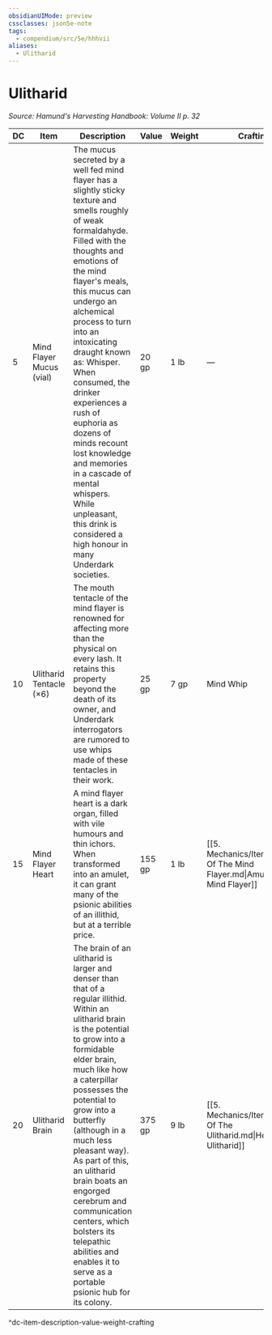 ```yaml
---
obsidianUIMode: preview
cssclasses: json5e-note
tags:
  - compendium/src/5e/hhhvii
aliases:
  - Ulitharid
---
```

# Ulitharid
*Source: Hamund's Harvesting Handbook: Volume II p. 32* 

| DC | Item | Description | Value | Weight | Crafting |
|----|------|-------------|-------|--------|----------|
| 5 | Mind Flayer Mucus (vial) | The mucus secreted by a well fed mind flayer has a slightly sticky texture and smells roughly of weak formaldahyde. Filled with the thoughts and emotions of the mind flayer's meals, this mucus can undergo an alchemical process to turn into an intoxicating draught known as: Whisper. When consumed, the drinker experiences a rush of euphoria as dozens of minds recount lost knowledge and memories in a cascade of mental whispers. While unpleasant, this drink is considered a high honour in many Underdark societies. | 20 gp | 1 lb | — |
| 10 | Ulitharid Tentacle (×6) | The mouth tentacle of the mind flayer is renowned for affecting more than the physical on every lash. It retains this property beyond the death of its owner, and Underdark interrogators are rumored to use whips made of these tentacles in their work. | 25 gp | 7 gp | Mind Whip |
| 15 | Mind Flayer Heart | A mind flayer heart is a dark organ, filled with vile humours and thin ichors. When transformed into an amulet, it can grant many of the psionic abilities of an illithid, but at a terrible price. | 155 gp | 1 lb | [[5. Mechanics/Items/Amulet Of The Mind Flayer.md\|Amulet of the Mind Flayer]] |
| 20 | Ulitharid Brain | The brain of an ulitharid is larger and denser than that of a regular illithid. Within an ulitharid brain is the potential to grow into a formidable elder brain, much like how a caterpillar possesses the potential to grow into a butterfly (although in a much less pleasant way). As part of this, an ulitharid brain boats an engorged cerebrum and communication centers, which bolsters its telepathic abilities and enables it to serve as a portable psionic hub for its colony. | 375 gp | 9 lb | [[5. Mechanics/Items/Helm Of The Ulitharid.md\|Helm of the Ulitharid]] |
^dc-item-description-value-weight-crafting
